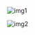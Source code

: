 ![img1](https://user-images.githubusercontent.com/56869684/152056588-4217fd9e-0b29-4bbd-8d87-54af947451e2.png)



![img2](https://user-images.githubusercontent.com/56869684/152056092-55c86113-6ce2-41d5-84f6-1c485efd5278.png)

